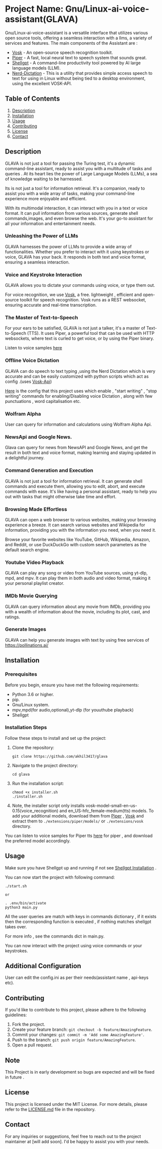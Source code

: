 # Project Name: Gnu/Linux-ai-voice-assistant(GLAVA)

Gnu/Linux-ai-voice-assistant is a versatile interface that utilizes various open source tools, offering a seamless interaction with a llms, a variety of services and features.
The main components of the Assistant are :

- [Vosk](https://alphacephei.com/vosk/) - An open-source speech recognition toolkit.
- [Piper](https://github.com/rhasspy/piper) - A fast, local neural text to speech system that sounds great.
- [Shellgpt](https://github.com/TheR1D/shell_gpt) - A command-line productivity tool powered by AI large language models (LLM).
- [Nerd-Dictation](https://github.com/ideasman42/nerd-dictation) - This is a utility that provides simple access speech to text for using in Linux without being tied to a desktop environment, using the excellent VOSK-API.

## Table of Contents
1. [Description](#description)
2. [Installation](#installation)
3. [Usage](#usage)
4. [Contributing](#contributing)
5. [License](#license)
6. [Contact](#contact)

## Description

GLAVA is not just a tool for passing the Turing test, it's a dynamic command-line assistant, ready to assist you with a multitude of tasks and queries . At its heart lies the power of Large Language Models (LLMs), a sea of knowledge waiting to be harnessed.

Its is not just a tool for information retrieval. It's a companion, ready to assist you with a wide array of tasks, making your command-line experience more enjoyable and efficient.

With its multimodal interaction, it can interact with you in a text or voice format. It can pull information from various sources, generate shell commands,images, and even browse the web. It's your go-to assistant for all your information and entertainment needs.


### Unleashing the Power of LLMs

GLAVA harnesses the power of LLMs to provide a wide array of functionalities. Whether you prefer to interact with it using keystrokes or voice, GLAVA has your back. It responds in both text and voice format, ensuring a seamless interaction.

### Voice and Keystroke Interaction

GLAVA allows you to dictate your commands using voice, or type them out.

For voice recognition, we use [Vosk](https://alphacephei.com/vosk/), a free. lightweight , efficient and open-source toolkit for speech recognition. Vosk runs as a REST websocket, ensuring accurate and real-time transcription. 

### The Master of Text-to-Speech

For your ears to be satisfied, GLAVA is not just a talker, it's a master of Text-to-Speech (TTS). It uses Piper, a powerful tool that can be used with HTTP websockets, where text is curled to get voice, or by using the Piper binary.

Listen to voice samples [here](https://rhasspy.github.io/piper-samples/)

### Offline Voice Dictation

GLAVA can do speech to text typing ,using the Nerd Dictation which is  very accurate and can be easily customized with python scripts which act as config .(uses [Vosk-Api](https://github.com/alphacep/vosk-api))

[Here](https://github.com/akhil3417/glava/blob/master/scripts/nerd-dictation.py) is the config that this project uses which enable , "start writing" , "stop writing" commands for enabling/Disabling voice Dictation , along with few punctuations , word capitalisation etc.

### Wolfram Alpha 

User can query for information and calculations  using  Wolfram Alpha Api.

### NewsApi and Google News.

Glava can query for news from NewsAPI and Google News, and get the result in both text and voice format, making learning and staying updated in a delightful journey.

### Command Generation and Execution

GLAVA is not just a tool for information retrieval. It can generate shell commands and execute them, allowing you to edit, abort, and execute commands with ease. It's like having a personal assistant, ready to help you out with tasks that might otherwise take time and effort.

### Browsing Made Effortless

GLAVA can open a web browser to various websites, making your browsing experience a breeze. It can search various websites and Wikipedia for information, providing you with the information you need, when you need it.

Browse your favorite websites like YouTube, GitHub, Wikipedia, Amazon, and Reddit, or use DuckDuckGo with custom search parameters as the default search engine.

### Youtube Video Playback

GLAVA can play any song or video from YouTube sources, using yt-dlp, mpd, and mpv. It can play them in both audio and video format, making it your personal playlist creator.

### IMDb Movie Querying

GLAVA can query information about any movie from IMDb, providing you with a wealth of information about the movie, including its plot, cast, and ratings.

### Generate Images

GLAVA can help you generate images with text by using free services of  https://pollinations.ai/

## Installation

### Prerequisites
Before you begin, ensure you have met the following requirements:

- Python 3.6 or higher.
- pip.
- Gnu/Linux system.
- mpv,mpd(for audio,optional),yt-dlp (for youuthube playback)
- Shellgpt

### Installation Steps

Follow these steps to install and set up the project:

1. Clone the repository:

   ```
   git clone https://github.com/akhil3417/glava
   ```

2. Navigate to the project directory:

   ```
   cd glava
   ```

3. Run the installation script:

   ```
   chmod +x installer.sh
   ./installer.sh
   ```

4. Note, the installer script only installs vosk-model-small-en-us-0.15(voice_recognition) and en_US-hfc_female-medium(tts) models. To add your additional models, download them from [Piper](https://huggingface.co/rhasspy/piper-voices/tree/v1.0.0) , [Vosk](https://alphacephei.com/vosk/models) and extract them to `./extensions/piper/models/` or `./extensions/vosk` directory.

You can listen to voice samples for Piper tts [here](https://rhasspy.github.io/piper-samples/) for piper , and download the preferred model accordingly.

## Usage

Make sure you have Shellgpt  up and running if not see [Shellgpt Installation](https://github.com/TheR1D/shell_gpt/tree/main#installation) .


You can  now start the project with following command:

```
./start.sh

or

. .env/bin/activate
python3 main.py

```


All the user queries are match with keys in commands dictionary , if it exists then the corresponding function is executed , if nothing matches shellgpt takes over.

For more info , see the commands dict in main.py.

You can now interact with the project using voice commands or your keystrokes.

## Additional Configuration

User can edit the config.ini as per their needs(assistant name , api-keys etc).

## Contributing

If you'd like to contribute to this project, please adhere to the following guidelines:

1. Fork the project.
2. Create your feature branch: `git checkout -b feature/AmazingFeature`.
3. Commit your changes: `git commit -m 'Add some AmazingFeature'`.
4. Push to the branch: `git push origin feature/AmazingFeature`.
5. Open a pull request.

## Note

This Project is in early development so bugs are expected and will be fixed in future .

## License

This project is licensed under the MIT License. For more details, please refer to the [LICENSE.md](LICENSE.md) file in the repository.

## Contact

For any inquiries or suggestions, feel free to reach out to the project maintainer at [will add soon]. I'd be happy to assist you with your needs.
